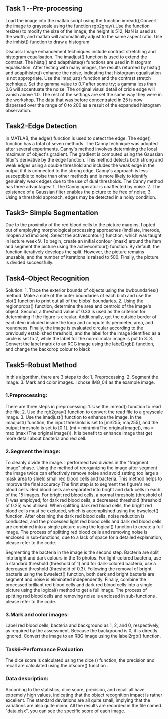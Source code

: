 ## Task 1 --Pre-processing
Load the image into the matlab script using the function imread(),Convert the image to grayscale using the function rgb2gray().Use the function resize() to modify the size of the image, the height is 512, NaN is used as the width, and matlab will automatically adjust to the same aspect ratio. Use the imhist() function to draw a histogram.

Discuss: Image enhancement techniques include contrast stretching and histogram equalisation. The imadjust() function is used to extend the contrast. The histq() and adapthisteq() functions are used in histogram equalisation. After testing with many images, the results returned by histq() and adapthisteq() enhance the noise, indicating that histogram equalisation is not appropriate. Use the imadjust() function and the contrast stretch technique. Set the gamma value to 0.7 after some try; a gamma less than 0.6 will accentuate the noise. The original visual detail of cricle edge will vanish above 1.0. The rest of the settings are set the same way they were in the workshop. The data that was before concentrated in 25 is now dispersed over the range of 0 to 200 as a result of the expanded histogram observation.

## Task2–Edge Detection
In MATLAB, the edge() function is used to detect the edge. The edge() function has a total of seven methods. The Canny technique was adopted after several experiments. Canny's method involves determining the local maximum of object's gradient. The gradient is computed using the Gaussian filter's derivative by the edge function. This method detects both strong and weak edges using a double threshold and includes the weak edge in the output if it is connected to the strong edge. Canny's approach is less susceptible to noise than other methods and is more likely to identify genuinely weak edges due to the use of dual thresholds. The Canny method has three advantages: 1. The Canny operator is unaffected by noise. 2. The existence of a Gaussian filter enables the picture to be free of noise; 3. Using a threshold approach, edges may be detected in a noisy condition.

## Task3– Simple Segmentation
Due to the proximity of the red blood cells to the picture margins, I opted out of employing morphological processing approaches (imdilate, imerode, imopen and imclose). Select the activecontour() function, which was taught in lecture week 9. To begin, create an initial contour (mask) around the item and segment the picture using the activecontour() function. By default, the function iteratively develops the split. However, the picture remains unusable, and the number of iterations is raised to 500. Finally, the picture is divided successfully.

## Task4–Object Recognition
Solution: 1. Trace the exterior bounds of objects using the bwboundaries() method. Make a note of the outer boundaries of each blob and use the plot() function to print out all of the blobs' boundaries. 2. Using the regionprops() function, determine the area and centroid of the image's object. Second, a threshold value of 0.33 is used as the criterion for determining if the figure is circular. Additionally, get the outside border of each item included inside the loop and compute its perimeter, area, and roundness. Finally, the image is evaluated circular according to the previously established threshold, and the label for the image identified as a circle is set to 2, while the label for the non-circular image is put to 3. 3. Convert the label matrix to an RCG image using the label2rgb() function, and change the backdrop colour to black

## Task5–Robust Method
In this algorithm, there are 3 steps to do: 1. Preprocessing. 2. Segment the image. 3. Mark and color images. I chose IMG_04 as the example image.

### 1.Preprocessing:
There are three steps in preprocessing. 1. Use the imread() function to read the file. 2. Use the rgb2gray() function to convert the read file to a grayscale image. 3. Use the imadjust() function to enhance the image. In the imadjust() function, the input threshold is set to [mi/255; ma/255], and the output threshold is set to [0 1]. (mi = min(min(The original image)), ma = max (max (The original image))). It is benefit to enhance image that get more detail about bacteria and red cell.

### 2.Segment the image:
To cleanly divide the image. I performed two divides in the "fragment Image" phase. Using the method of reorganizing the image after segment the image twice can effectively remove noise and avoid setting too large a mask area to shield small red blood cells and bacteria. This method helps to improve the final accuracy
The first step is to segment the figure's red blood cells. Red blood cells are separated into bright and dark cells in each of the 15 images. For bright red blood cells, a normal threshold (threshold of 1) was employed; for dark red blood cells, a decreased threshold (threshold of 0.25) was utilised. When splitting dark red blood cells, the bright red blood cells must be excluded, which is accomplished using the bwselect() function. After obtaining the dark red blood cells, noise reduction is conducted, and the processed light red blood cells and dark red blood cells are combined into a single picture using the logical() function to create a full image. The process of splitting red blood cells and removing noise is enclosed in sub-functions; due to a lack of space for a detailed explanation, please refer to the code.

Segmenting the bacteria in the image is the second step. Bacteria are split into bright and dark colours in the 15 photos. For light-colored bacteria, use a standard threshold (threshold of 1) and for dark-colored bacteria, use a decreased threshold (threshold of 0.3). Following the removal of bright bacteria using the bwselect() function, both dark and bright bacteria are segment and noise is eliminated independently. Finally, combine the processed brilliant red blood cells and dark red blood cells into a single picture using the logical() method to get a full image. The process of splitting red blood cells and removing noise is enclosed in sub-functions，please refer to the code.

### 3.Mark and color images:
Label red blood cells, bacteria and background as 1, 2, and 0, respectively, as required by the assessment. Because the background is 0, it is directly ignored. Convert the image to an RBG image using the label2rgb() function.

### Task6–Performance Evaluation
The dice score is calculated using the dice () function, the precision and recall are calculated using the bfscore() function .

### Data description:
According to the statistics, dice score, precision, and recall all have extremely high values, indicating that the object recognition impact is rather excellent. The standard deviations are all quite small, implying that the variations are also quite minor. All the results are recorded in the file named "data.xlsx", you can see the specific score of each image.










